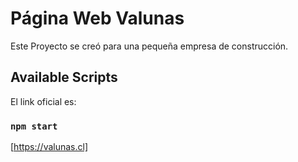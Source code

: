 # Página Web Valunas

Este Proyecto se creó para una pequeña empresa de construcción.

## Available Scripts

El link oficial es:

### `npm start`
[https://valunas.cl]
